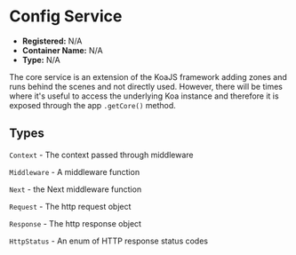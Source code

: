 # Config Service

- **Registered:** N/A
- **Container Name:** N/A
- **Type:** N/A

The core service is an extension of the KoaJS framework adding zones and runs behind the scenes and not directly used.
However, there will be times where it's useful to access the underlying Koa instance and therefore it is exposed through 
the app `.getCore()` method.

## Types

`Context` - The context passed through middleware

`Middleware` - A middleware function

`Next` - the Next middleware function

`Request` - The http request object

`Response` - The http response object

`HttpStatus` - An enum of HTTP response status codes
